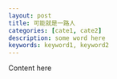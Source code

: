 ```yaml
---
layout: post
title: 可能就是一路人
categories: [cate1, cate2]
description: some word here
keywords: keyword1, keyword2
---
```


Content here
